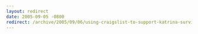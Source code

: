 ```yaml
---
layout: redirect
date: 2005-09-05 -0800
redirect: /archive/2005/09/06/using-craigslist-to-support-katrina-survivors.aspx/
---
```

